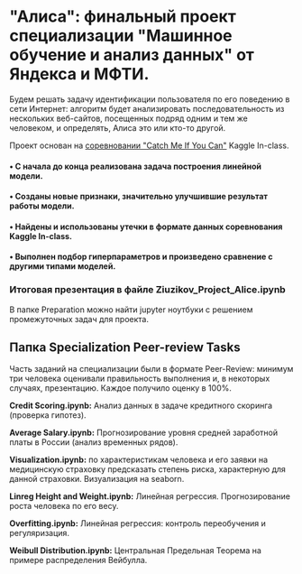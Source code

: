 # "Алиса": финальный проект специализации "Машинное обучение и анализ данных" от Яндекса и МФТИ.

Будем решать задачу идентификации пользователя по его поведению в сети Интернет: алгоритм будет анализировать последовательность из нескольких веб-сайтов, посещенных подряд одним и тем же человеком, и определять, Алиса это или кто-то другой.

Проект основан на [соревновании "Catch Me If You Can"](https://inclass.kaggle.com/c/catch-me-if-you-can-intruder-detection-through-webpage-session-tracking2) Kaggle In-class.

#### • С начала до конца реализована задача построения линейной модели.

#### • Созданы новые признаки, значительно улучшившие результат работы модели.

#### • Найдены и использованы утечки в формате данных соревнования Kaggle In-class.

#### • Выполнен подбор гиперпараметров и произведено сравнение с другими типами моделей.

### Итоговая презентация в файле Ziuzikov_Project_Alice.ipynb

В папке Preparation можно найти jupyter ноутбуки с решением промежуточных задач для проекта.


## Папка Specialization Peer-review Tasks

Часть заданий на специализации были в формате Peer-Review: минимум три человека оценивали правильность выполнения и, в некоторых случаях, презентацию. Каждое получило оценку в 100%.

**Credit Scoring.ipynb:** Анализ данных в задаче кредитного скоринга (проверка гипотез).

**Average Salary.ipynb:** Прогнозирование уровня средней заработной платы в России (анализ временных рядов).

**Visualization.ipynb:** по характеристикам человека и его заявки на медицинскую страховку предсказать степень риска, характерную для данной страховки. Визуализация на seaborn.

**Linreg Height and Weight.ipynb:** Линейная регрессия. Прогнозирование роста человека по его весу.

**Overfitting.ipynb:** Линейная регрессия: контроль переобучения и регуляризация.

**Weibull Distribution.ipynb:** Центральная Предельная Теорема на примере распределения Вейбулла.
